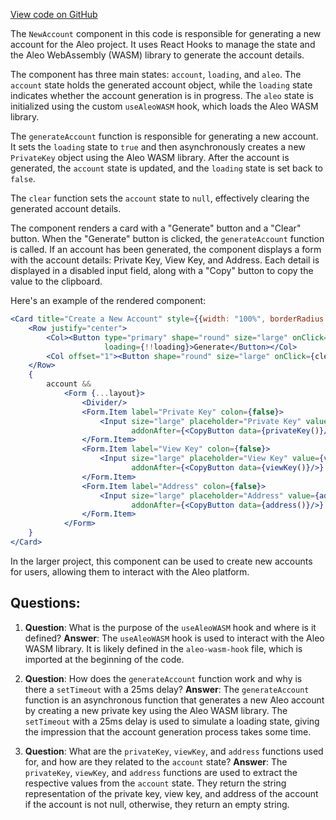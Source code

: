 [View code on GitHub](https://github.com/AleoHQ/aleo/website/src/tabs/account/NewAccount.js)

The `NewAccount` component in this code is responsible for generating a new account for the Aleo project. It uses React Hooks to manage the state and the Aleo WebAssembly (WASM) library to generate the account details.

The component has three main states: `account`, `loading`, and `aleo`. The `account` state holds the generated account object, while the `loading` state indicates whether the account generation is in progress. The `aleo` state is initialized using the custom `useAleoWASM` hook, which loads the Aleo WASM library.

The `generateAccount` function is responsible for generating a new account. It sets the `loading` state to `true` and then asynchronously creates a new `PrivateKey` object using the Aleo WASM library. After the account is generated, the `account` state is updated, and the `loading` state is set back to `false`.

The `clear` function sets the `account` state to `null`, effectively clearing the generated account details.

The component renders a card with a "Generate" button and a "Clear" button. When the "Generate" button is clicked, the `generateAccount` function is called. If an account has been generated, the component displays a form with the account details: Private Key, View Key, and Address. Each detail is displayed in a disabled input field, along with a "Copy" button to copy the value to the clipboard.

Here's an example of the rendered component:

```jsx
<Card title="Create a New Account" style={{width: "100%", borderRadius: "20px"}} bordered={false}>
    <Row justify="center">
        <Col><Button type="primary" shape="round" size="large" onClick={generateAccount}
                     loading={!!loading}>Generate</Button></Col>
        <Col offset="1"><Button shape="round" size="large" onClick={clear}>Clear</Button></Col>
    </Row>
    {
        account &&
            <Form {...layout}>
                <Divider/>
                <Form.Item label="Private Key" colon={false}>
                    <Input size="large" placeholder="Private Key" value={privateKey()}
                           addonAfter={<CopyButton data={privateKey()}/>} disabled/>
                </Form.Item>
                <Form.Item label="View Key" colon={false}>
                    <Input size="large" placeholder="View Key" value={viewKey()}
                           addonAfter={<CopyButton data={viewKey()}/>} disabled/>
                </Form.Item>
                <Form.Item label="Address" colon={false}>
                    <Input size="large" placeholder="Address" value={address()}
                           addonAfter={<CopyButton data={address()}/>} disabled/>
                </Form.Item>
            </Form>
    }
</Card>
```

In the larger project, this component can be used to create new accounts for users, allowing them to interact with the Aleo platform.
## Questions: 
 1. **Question**: What is the purpose of the `useAleoWASM` hook and where is it defined?
   **Answer**: The `useAleoWASM` hook is used to interact with the Aleo WASM library. It is likely defined in the `aleo-wasm-hook` file, which is imported at the beginning of the code.

2. **Question**: How does the `generateAccount` function work and why is there a `setTimeout` with a 25ms delay?
   **Answer**: The `generateAccount` function is an asynchronous function that generates a new Aleo account by creating a new private key using the Aleo WASM library. The `setTimeout` with a 25ms delay is used to simulate a loading state, giving the impression that the account generation process takes some time.

3. **Question**: What are the `privateKey`, `viewKey`, and `address` functions used for, and how are they related to the `account` state?
   **Answer**: The `privateKey`, `viewKey`, and `address` functions are used to extract the respective values from the `account` state. They return the string representation of the private key, view key, and address of the account if the account is not null, otherwise, they return an empty string.